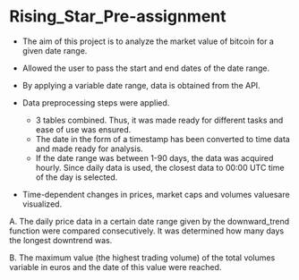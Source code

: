 # Rising_Star_Pre-assignment

* The aim of this project is to analyze the market value of bitcoin for a given date range.

* Allowed the user to pass the start and end dates of the date range.

* By applying a variable date range, data is obtained from the API.

* Data preprocessing steps were applied.
  * 3 tables combined. Thus, it was made ready for different tasks and ease of use was ensured.
  * The date in the form of a timestamp has been converted to time data and made ready for analysis.
  * If the date range was between 1-90 days, the data was acquired hourly. Since daily data is used, the closest data to 00:00 UTC time of the day is selected.

* Time-dependent changes in prices, market caps and volumes values ​​are visualized.

A. The daily price data in a certain date range given by the downward_trend function were compared consecutively. It was determined how many days the longest downtrend was.

B. The maximum value (the highest trading volume) of the total volumes variable in euros and the date of this value were reached.
